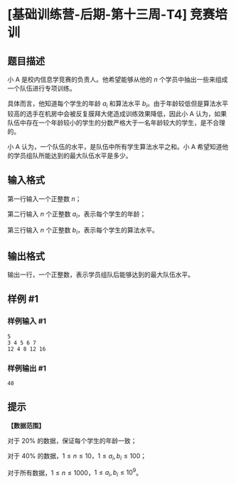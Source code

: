 # [基础训练营-后期-第十三周-T4] 竞赛培训

## 题目描述

小 A 是校内信息学竞赛的负责人。他希望能够从他的 $n$ 个学员中抽出一些来组成一个队伍进行专项训练。

具体而言，他知道每个学生的年龄 $a_i$ 和算法水平 $b_i$。由于年龄较低但是算法水平较高的选手在机房中会被反复膜拜大佬造成训练效果降低，因此小 A 认为，如果队伍中存在一个年龄较小的学生的分数严格大于一名年龄较大的学生，是不合理的。

小 A 认为，一个队伍的水平，是队伍中所有学生算法水平之和。小 A 希望知道他的学员组队所能达到的最大队伍水平是多少。

## 输入格式

第一行输入一个正整数 $n$；

第二行输入 $n$ 个正整数 $a_i$，表示每个学生的年龄；

第三行输入 $n$ 个正整数 $b_i$，表示每个学生的算法水平。

## 输出格式

输出一行，一个正整数，表示学员组队后能够达到的最大队伍水平。

## 样例 #1

### 样例输入 #1

```
5
3 4 5 6 7
12 4 8 12 16
```

### 样例输出 #1

```
40
```

## 提示

**【数据范围】**

对于 $20\%$ 的数据，保证每个学生的年龄一致；

对于 $40\%$ 的数据，$1 \leq n \leq 10$，$1 \leq a_i,b_i \leq 100$；

对于所有数据，$1 \leq n \leq 1000$，$1 \leq a_i,b_i \leq 10^9$。